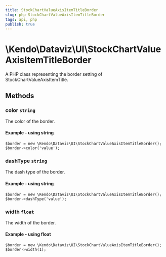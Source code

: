 ```yaml
---
title: StockChartValueAxisItemTitleBorder
slug: php-StockChartValueAxisItemTitleBorder
tags: api, php
publish: true
---
```


# \Kendo\Dataviz\UI\StockChartValueAxisItemTitleBorder

A PHP class representing the border setting of StockChartValueAxisItemTitle.


## Methods

### color `string`

The color of the border.


#### Example - using string
    $border = new \Kendo\Dataviz\UI\StockChartValueAxisItemTitleBorder();
    $border->color('value');

### dashType `string`

The dash type of the border.


#### Example - using string
    $border = new \Kendo\Dataviz\UI\StockChartValueAxisItemTitleBorder();
    $border->dashType('value');

### width `float`

The width of the border.


#### Example - using float
    $border = new \Kendo\Dataviz\UI\StockChartValueAxisItemTitleBorder();
    $border->width(1);

